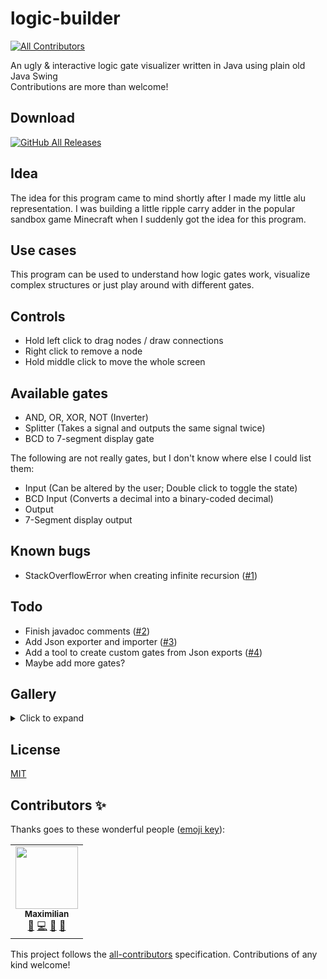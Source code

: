 # logic-builder
<!-- ALL-CONTRIBUTORS-BADGE:START - Do not remove or modify this section -->
[![All Contributors](https://img.shields.io/badge/all_contributors-1-orange.svg?style=flat-square)](#contributors-)
<!-- ALL-CONTRIBUTORS-BADGE:END -->
An ugly & interactive logic gate visualizer written in Java using plain old Java Swing\
Contributions are more than welcome!

## Download
[![GitHub All Releases](https://img.shields.io/github/downloads/RealCerus/logic-builder/total?style=for-the-badge)](https://github.com/RealCerus/logic-builder/releases/latest)

## Idea
The idea for this program came to mind shortly after I made my little alu representation. I was building a little ripple carry adder in the popular sandbox game Minecraft when I suddenly got the idea for this program.

## Use cases
This program can be used to understand how logic gates work, visualize complex structures or just play around with different gates.

## Controls
- Hold left click to drag nodes / draw connections
- Right click to remove a node
- Hold middle click to move the whole screen

## Available gates
- AND, OR, XOR, NOT (Inverter)
- Splitter (Takes a signal and outputs the same signal twice)
- BCD to 7-segment display gate

The following are not really gates, but I don't know where else I could list them:
- Input (Can be altered by the user; Double click to toggle the state)
- BCD Input (Converts a decimal into a binary-coded decimal)
- Output
- 7-Segment display output

## Known bugs
- StackOverflowError when creating infinite recursion ([#1](https://github.com/RealCerus/logic-builder/issues/1))

## Todo
- Finish javadoc comments ([#2](https://github.com/RealCerus/logic-builder/issues/2))
- Add Json exporter and importer ([#3](https://github.com/RealCerus/logic-builder/issues/3))
- Add a tool to create custom gates from Json exports ([#4](https://github.com/RealCerus/logic-builder/issues/4))
- Maybe add more gates?

## Gallery
<details>
<summary>Click to expand</summary>

<img src="https://nobody-will.make-america-great-aga.in/nQvECTDNdeNnKlKR" alt="Picture 1"><br>

<img src="https://nobody-will.make-america-great-aga.in/PbkkPDavKIyMyUyR" alt="Picture 2"><br>

<img src="https://nobody-will.make-america-great-aga.in/oHKOUfAIduqUzmZN" alt="Picture 3"><br>

<img src="https://cerus-dev.de/img/logic-builder-7-segment.gif" alt="Picture 4">
</details>

## License
[MIT](LICENSE)

## Contributors ✨

Thanks goes to these wonderful people ([emoji key](https://allcontributors.org/docs/en/emoji-key)):

<!-- ALL-CONTRIBUTORS-LIST:START - Do not remove or modify this section -->
<!-- prettier-ignore-start -->
<!-- markdownlint-disable -->
<table>
  <tr>
    <td align="center"><a href="https://cerus-dev.de"><img src="https://avatars3.githubusercontent.com/u/46848982?v=4" width="100px;" alt=""/><br /><sub><b>Maximilian</b></sub></a><br /><a href="https://github.com/RealCerus/logic-builder/issues?q=author%3ARealCerus" title="Bug reports">🐛</a> <a href="https://github.com/RealCerus/logic-builder/commits?author=RealCerus" title="Code">💻</a> <a href="https://github.com/RealCerus/logic-builder/commits?author=RealCerus" title="Documentation">📖</a> <a href="#ideas-RealCerus" title="Ideas, Planning, & Feedback">🤔</a></td>
  </tr>
</table>

<!-- markdownlint-enable -->
<!-- prettier-ignore-end -->
<!-- ALL-CONTRIBUTORS-LIST:END -->

This project follows the [all-contributors](https://github.com/all-contributors/all-contributors) specification. Contributions of any kind welcome!